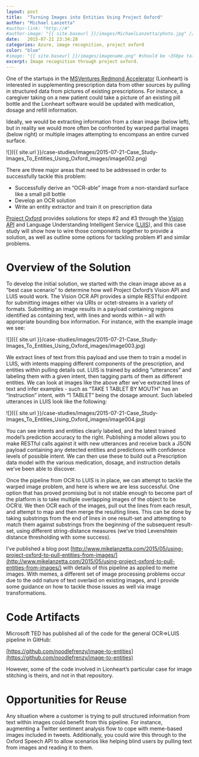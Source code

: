 ```yaml
---
layout: post
title:  "Turning Images into Entities Using Project Oxford"
author: "Michael Lanzetta"
#author-link: "http://#"
#author-image: "{{ site.baseurl }}/images/MichaelLanzetta/photo.jpg" //should be square dimensions
date:   2015-07-21 23:34:28
categories: Azure, image recognition, project oxford
color: "blue"
#image: "{{ site.baseurl }}/images/imagename.png" #should be ~350px tall
excerpt: Image recognition through project oxford.
---
```


One of the startups in the [MSVentures Redmond Accelerator](https://www.microsoftventures.com/locations/seattle) (Lionheart) is interested in supplementing prescription data from other sources by pulling in structured data from pictures of existing prescriptions.  For instance, a caregiver taking on a new patient could take a picture of an existing pill bottle and the Lionheart software would be updated with medication, dosage and refill information.

Ideally, we would be extracting information from a clean image (below left), but in reality we would more often be confronted by warped partial images (below right) or multiple images attempting to encompass an entire curved surface.

![]({{ site.url }}/case-studies/images/2015-07-21-Case_Study-Images_To_Entities_Using_Oxford_images/image002.png)

There are three major areas that need to be addressed in order to successfully tackle this problem:

- Successfully derive an “OCR-able” image from a non-standard surface like a small pill bottle
- Develop an OCR solution
- Write an entity extractor and train it on prescription data

[Project Oxford](https://www.projectoxford.ai/) provides solutions for steps #2 and #3 through the [Vision API](https://www.projectoxford.ai/vision) and Language Understanding Intelligent Service ([LUIS](https://www.projectoxford.ai/luis)), and this case study will show how to wire those components together to provide a solution, as well as outline some options for tackling problem #1 and similar problems.

# Overview of the Solution

To develop the initial solution, we started with the clean image above as a “best case scenario” to determine how well Project Oxford’s Vision API and LUIS would work. The Vision OCR API provides a simple RESTful endpoint for submitting images either via URIs or octet-streams in a variety of formats. Submitting an image results in a payload containing regions identified as containing text, with lines and words within – all with appropriate bounding box information. For instance, with the example image we see:

![]({{ site.url }}/case-studies/images/2015-07-21-Case_Study-Images_To_Entities_Using_Oxford_images/image003.jpg)

We extract lines of text from this payload and use them to train a model in LUIS, with intents mapping different components of the prescription, and entities within pulling details out. LUIS is trained by adding “utterances” and labeling them with a given intent, then tagging parts of them as different entities. We can look at images like the above after we’ve extracted lines of text and infer examples - such as “TAKE 1 TABLET BY MOUTH” has an “Instruction” intent, with “1 TABLET” being the dosage amount. Such labeled utterances in LUIS look like the following:

![]({{ site.url }}/case-studies/images/2015-07-21-Case_Study-Images_To_Entities_Using_Oxford_images/image004.jpg)

You can see intents and entities clearly labeled, and the latest trained model’s prediction accuracy to the right. Publishing a model allows you to make RESTful calls against it with new utterances and receive back a JSON payload containing any detected entities and predictions with confidence levels of possible intent. We can then use these to build out a Prescription data model with the various medication, dosage, and instruction details we’ve been able to discover.

Once the pipeline from OCR to LUIS is in place, we can attempt to tackle the warped image problem, and here is where we are less successful. One option that has proved promising but is not stable enough to become part of the platform is to take multiple overlapping images of the object to be OCR’d. We then OCR each of the images, pull out the lines from each result, and attempt to map and then merge the resulting lines. This can be done by taking substrings from the end of lines in one result-set and attempting to match them against substrings from the beginning of the subsequent result-set, using different string-distance measures (we’ve tried Levenshtein distance thresholding with some success).

I’ve published a blog post [http://www.mikelanzetta.com/2015/05/using-project-oxford-to-pull-entities-from-images/](http://www.mikelanzetta.com/2015/05/using-project-oxford-to-pull-entities-from-images/) with details of this pipeline as applied to meme images. With memes, a different set of image processing problems occur due to the odd nature of text overlaid on existing images, and I provide some guidance on how to tackle those issues as well via image transformations.

# Code Artifacts

Microsoft TED has published all of the code for the general OCR=>LUIS pipeline in GitHub:

[https://github.com/noodlefrenzy/image-to-entities](https://github.com/noodlefrenzy/image-to-entities)

However, some of the code involved in Lionheart’s particular case for image stitching is theirs, and not in that repository.

# Opportunities for Reuse

Any situation where a customer is trying to pull structured information from text within images could benefit from this pipeline. For instance, augmenting a Twitter sentiment analysis flow to cope with meme-based images included in tweets. Additionally, you could wire this through to the Oxford Speech API to allow scenarios like helping blind users by pulling text from images and reading it to them.